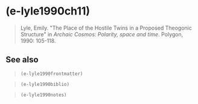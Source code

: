 # (e-lyle1990ch11)
> Lyle, Emily. "The Place of the Hostile Twins in a Proposed Theogonic Structure" in *Archaic Cosmos: Polarity, space and time*. Polygon, 1990: 105-118.
## See also
> `(e-lyle1990frontmatter)`

> `(e-lyle1990biblio)`

> `(e-lyle1990notes)`